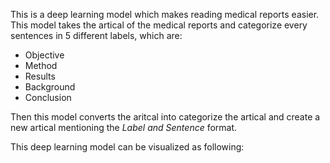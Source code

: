 This is a deep learning model which makes reading medical reports easier. This model takes the artical of the medical reports and categorize every sentences in 5 different labels, which are:
- Objective
- Method
- Results
- Background
- Conclusion

Then this model converts the aritcal into categorize the artical and create a new artical mentioning the *Label and Sentence* format.

This deep learning model can be visualized as following:


